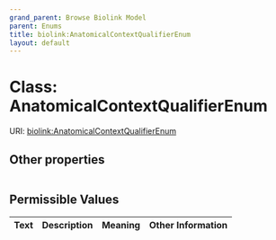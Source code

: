 ```yaml
---
grand_parent: Browse Biolink Model
parent: Enums
title: biolink:AnatomicalContextQualifierEnum
layout: default
---
```


# Class: AnatomicalContextQualifierEnum




URI: [biolink:AnatomicalContextQualifierEnum](https://w3id.org/biolink/AnatomicalContextQualifierEnum)


## Other properties

|  |  |  |
| --- | --- | --- |

## Permissible Values

| Text | Description | Meaning | Other Information |
| :--- | :---: | :---: | ---: |

